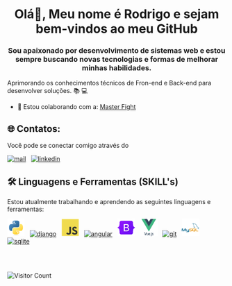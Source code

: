 <h1 align="center">Olá👋, Meu nome é Rodrigo e sejam bem-vindos ao meu GitHub</h1>
<h3 align="center">Sou apaixonado por desenvolvimento de sistemas web e estou sempre buscando novas tecnologias e formas de melhorar minhas habilidades.</h3>

Aprimorando os conhecimentos técnicos de Fron-end e Back-end para desenvolver soluções. 📚 💻

- 👯 Estou colaborando com a: [Master Fight](masterfight.com.br)


## 🌐 Contatos:
Você pode se conectar comigo através do </br>
<p align="left"> 
<a href="mailto:rrodrigues.dev@outlook.com" target="_blank" rel="noreferrer" title="Outlook"> 
  <img src="https://www.outlook.com/favicon.ico" alt="mail" width="40" height="40"/></a> &nbsp;
  
<a href="https://www.linkedin.com/in/rodrigo-rf81" target="_blank" rel="noreferrer" title="Linkedin"> 
  <img src="https://img.shields.io/badge/LinkedIn-0077B5?style=for-the-badge&logo=linkedin&logoColor=white%29" alt="linkedin" width="110" height="40"/> </a>

## 🛠️ Linguagens e Ferramentas (SKILL's)
Estou atualmente trabalhando e aprendendo as seguintes linguagens e ferramentas:

<p align="left"> 
    
<a href="https://www.python.org" target="_blank" rel="noreferrer" title="Python"> 
  <img src="https://raw.githubusercontent.com/devicons/devicon/master/icons/python/python-original.svg" alt="python" width="40" height="40"/></a> &nbsp;
    
<a href="https://www.djangoproject.com/" target="_blank" rel="noreferrer" title="Django"> 
  <img src="https://cdn.worldvectorlogo.com/logos/django.svg" alt="django" width="40" height="40"/></a> &nbsp;
        
<a href="https://developer.mozilla.org/en-US/docs/Web/JavaScript" target="_blank" rel="noreferrer" title="JavaScript"> 
  <img src="https://raw.githubusercontent.com/devicons/devicon/master/icons/javascript/javascript-original.svg" alt="javascript" width="40" height="40"/></a> &nbsp;
        
<a href="https://angular.io" target="_blank" rel="noreferrer" title="Angular"> 
  <img src="https://angular.io/assets/images/logos/angular/angular.svg" alt="angular" width="40" height="40"/></a> &nbsp; 
    
<a href="http://www.bootstrap.com" target="_blank" rel="noreferrer" title="Bootstrap"> 
  <img src="https://raw.githubusercontent.com/devicons/devicon/master/icons/bootstrap/bootstrap-original.svg" alt="bootstrap" width="40" height="40"/></a> &nbsp;
        
<a href="https://www.vuejs.org" target="_blank" rel="noreferrer" title="Vue.js"> 
  <img src="https://raw.githubusercontent.com/devicons/devicon/master/icons/vuejs/vuejs-original-wordmark.svg" alt="vuejs" width="40" height="40"/></a> &nbsp;
        
<a href="https://git-scm.com/" target="_blank" rel="noreferrer" title="Git"> 
  <img src="https://www.vectorlogo.zone/logos/git-scm/git-scm-icon.svg" alt="git" width="40" height="40"/></a> &nbsp; 
            
<a href="https://www.mysql.com/" target="_blank" rel="noreferrer" title="MySQL"> 
  <img src="https://raw.githubusercontent.com/devicons/devicon/master/icons/mysql/mysql-original-wordmark.svg" alt="mysql" width="40" height="40"/></a> &nbsp; 
            
<a href="https://www.sqlite.org/" target="_blank" rel="noreferrer" title="SQLite"> 
  <img src="https://www.vectorlogo.zone/logos/sqlite/sqlite-icon.svg" alt="sqlite" width="40" height="40"/></a> &nbsp;


</br> </br>

![Visitor Count](https://profile-counter.glitch.me/rodrigorferreira/count.svg)


